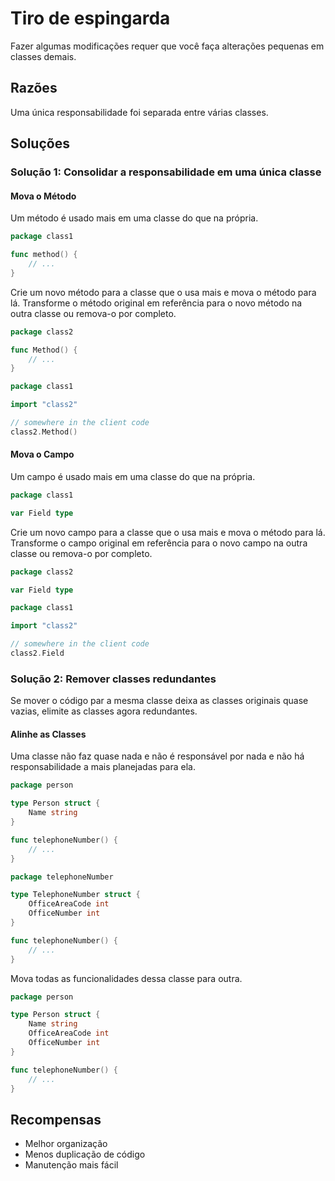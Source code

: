 # Tiro de espingarda

Fazer algumas modificações requer que você faça alterações pequenas em classes demais.

## Razões

Uma única responsabilidade foi separada entre várias classes.

## Soluções

### Solução 1: Consolidar a responsabilidade em uma única classe

#### Mova o Método

Um método é usado mais em uma classe do que na própria.

```go
package class1

func method() {
    // ...
}
```

Crie um novo método para a classe que o usa mais e mova o método para lá. Transforme o método original em referência para o novo método na outra classe ou remova-o por completo.

```go
package class2

func Method() {
    // ...
}
```

```go
package class1

import "class2"

// somewhere in the client code
class2.Method()
```

#### Mova o Campo

Um campo é usado mais em uma classe do que na própria.

```go
package class1

var Field type
```

Crie um novo campo para a classe que o usa mais e mova o método para lá. Transforme o campo original em referência para o novo campo na outra classe ou remova-o por completo.

```go
package class2

var Field type
```

```go
package class1

import "class2"

// somewhere in the client code
class2.Field
```

### Solução 2: Remover classes redundantes

Se mover o código par a mesma classe deixa as classes originais quase vazias, elimite as classes agora redundantes.

#### Alinhe as Classes

Uma classe não faz quase nada e não é responsável por nada e não há responsabilidade a mais planejadas para ela.

```go
package person

type Person struct {
    Name string
}

func telephoneNumber() {
    // ...
}
```

```go
package telephoneNumber

type TelephoneNumber struct {
    OfficeAreaCode int
    OfficeNumber int
}

func telephoneNumber() {
    // ...
}
```

Mova todas as funcionalidades dessa classe para outra.

```go
package person

type Person struct {
    Name string
    OfficeAreaCode int
    OfficeNumber int
}

func telephoneNumber() {
    // ...
}
```

## Recompensas

- Melhor organização
- Menos duplicação de código
- Manutenção mais fácil
